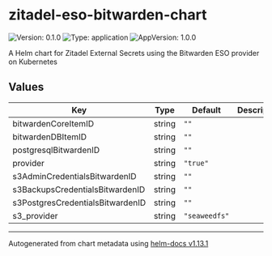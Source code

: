 # zitadel-eso-bitwarden-chart

![Version: 0.1.0](https://img.shields.io/badge/Version-0.1.0-informational?style=flat-square) ![Type: application](https://img.shields.io/badge/Type-application-informational?style=flat-square) ![AppVersion: 1.0.0](https://img.shields.io/badge/AppVersion-1.0.0-informational?style=flat-square)

A Helm chart for Zitadel External Secrets using the Bitwarden ESO provider on Kubernetes

## Values

| Key | Type | Default | Description |
|-----|------|---------|-------------|
| bitwardenCoreItemID | string | `""` |  |
| bitwardenDBItemID | string | `""` |  |
| postgresqlBitwardenID | string | `""` |  |
| provider | string | `"true"` |  |
| s3AdminCredentialsBitwardenID | string | `""` |  |
| s3BackupsCredentialsBitwardenID | string | `""` |  |
| s3PostgresCredentialsBitwardenID | string | `""` |  |
| s3_provider | string | `"seaweedfs"` |  |

----------------------------------------------
Autogenerated from chart metadata using [helm-docs v1.13.1](https://github.com/norwoodj/helm-docs/releases/v1.13.1)
